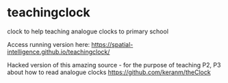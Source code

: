 # teachingclock
clock to help teaching analogue clocks to primary school

Access running version here:   https://spatial-intelligence.github.io/teachingclock/

Hacked version of this amazing source - for the purpose of teaching P2, P3 about how to read analogue clocks
https://github.com/keranm/theClock

